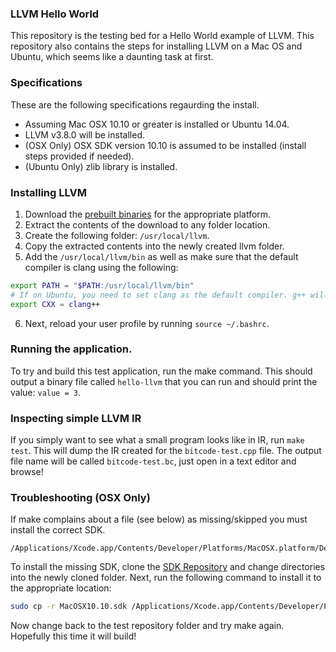 
### LLVM Hello World

This repository is the testing bed for a Hello World example of LLVM. This repository
also contains the steps for installing LLVM on a Mac OS and Ubuntu, which seems like a daunting
task at first.

### Specifications

These are the following specifications regaurding the install.
  - Assuming Mac OSX 10.10 or greater is installed or Ubuntu 14.04.
  - LLVM v3.8.0 will be installed.
  - (OSX Only) OSX SDK version 10.10 is assumed to be installed (install steps provided if needed).
  - (Ubuntu Only) zlib library is installed.

### Installing LLVM

1. Download the [prebuilt binaries](http://llvm.org/releases/download.html#3.8.0) for the appropriate platform.
2. Extract the contents of the download to any folder location.
3. Create the following folder: `/usr/local/llvm`.
4. Copy the extracted contents into the newly created llvm folder.
5. Add the `/usr/local/llvm/bin` as well as make sure that the default compiler is clang using the following: 
  
  ```bash
  export PATH = "$PATH:/usr/local/llvm/bin"
  # If on Ubuntu, you need to set clang as the default compiler. g++ will not do!
  export CXX = clang++
  ``` 
6. Next, reload your user profile by running `source ~/.bashrc`.

### Running the application.

To try and build this test application, run the make command. This should output a binary file called `hello-llvm` that you can run and should 
print the value: `value = 3`.

### Inspecting simple LLVM IR
If you simply want to see what a small program looks like in IR, run `make test`. This will dump the IR created for the `bitcode-test.cpp` file. The output file name will be called `bitcode-test.bc`, just open in a text editor and browse!

### Troubleshooting (OSX Only)

If make complains about a file (see below) as missing/skipped you must install the correct SDK.
```
/Applications/Xcode.app/Contents/Developer/Platforms/MacOSX.platform/Developer/SDKs/MacOSX10.10.sdk
```
To install the missing SDK, clone the [SDK Repository](https://github.com/phracker/MacOSX-SDKs) and change directories into the newly cloned folder. Next, run the following command to install it to the appropriate location:

```bash
sudo cp -r MacOSX10.10.sdk /Applications/Xcode.app/Contents/Developer/Platforms/MacOSX.platform/Developer/SDKs/MacOSX10.10.sdk
```

Now change back to the test repository folder and try make again. Hopefully this time it will build!
